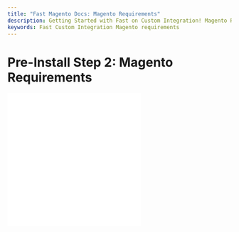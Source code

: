 ```yaml
---
title: "Fast Magento Docs: Magento Requirements"
description: Getting Started with Fast on Custom Integration! Magento Requirements
keywords: Fast Custom Integration Magento requirements
---
```


# Pre-Install Step 2: Magento Requirements

<embed src="/reusables/for-developers/_platform_ecommerce_all_fast_access_requirement.md" />

<embed src="/reusables/for-developers/_platform_magento_requirements.md" />

